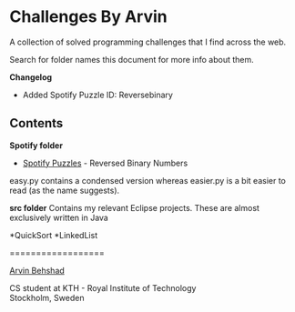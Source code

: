 Challenges By Arvin
=================

A collection of solved programming challenges that I find across the web.

Search for folder names this document for more info about them.

**Changelog**
* Added Spotify Puzzle ID: Reversebinary


Contents
---

**Spotify folder**

* [Spotify Puzzles](https://labs.spotify.com/puzzles/) - Reversed Binary Numbers

 easy.py contains a condensed version whereas easier.py is a bit easier to read (as the name suggests).

**src folder**
Contains my relevant Eclipse projects. These are almost exclusively written in Java

*QuickSort
*LinkedList

==================

[Arvin Behshad](http://arvinb.com)

CS student at KTH - Royal Institute of Technology  
Stockholm, Sweden
